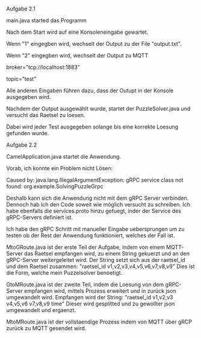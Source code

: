 Aufgabe 2.1

main.java started das Programm 

Nach dem Start wird auf eine Konsoleneingabe gewartet.

Wenn "1" eingegben wird, wechselt der Output zu der File "output.txt".

Wenn "2" eingegben wird, wechselt der Output zu MQTT

  broker="tcp://localhost:1883"
  
  topic="test"
  
Alle anderen Eingaben führen dazu, dass der Outupt in der Konsole ausgegeben wird.


Nachdem der Output ausgewählt wurde, startet der PuzzleSolver.java und versucht das Raetsel zu loesen.

Dabei wird jeder Test ausgegeben solange bis eine korrekte Loesung gefunden wurde.



Aufgabe 2.2

CamelApplication.java startet die Anwendung.

Vorab, ich konnte ein Problem nicht Lösen:

Caused by: java.lang.IllegalArgumentException: gRPC service class not found: org.example.SolvingPuzzleGrpc

Deshalb kann sich die Anwendung nicht mit dem gRPC Server verbinden. Dennoch hab ich den Code soweit wie möglich versucht zu schreiben. Ich habe ebenfalls die services.proto hinzu gefuegt, inder der Service des gRPC-Servers definiert ist.

Ich habe den gRPC Schritt mit manueller Eingabe uebersprungen um zu testen ob der Rest der Anwendung funktioniert, welches der Fall ist.

MtoGRoute.java ist der erste Teil der Aufgabe, indem von einem MQTT-Server das Raetsel empfangen wird, zu einem String gekuerzt und an den gRPC-Server weitergeleitet wird. Der String setzt sich aus der raetsel_id und dem Raetsel zusammen: "raetsel_id v1,v2,v3,v4,v5,v6,v7,v8,v9"
Dies ist die Form, welche mein Puzzelsolver benoetigt.

GtoMRoute.java ist der zweite Teil, indem die Loesung von dem gRPC-Server empfangen wird, mittels Prozess erweitert und in zurück json umgewandelt wird.
Empfangen wird der String: "raetsel_id v1,v2,v3 v4,v5,v6 v7,v8,v9 time"
Dieser wird gesplitted und zu gewollter json umgewandelt und ergaenzt.

MtoMRoute.java ist der vollstaendige Prozess indem von MQTT über gRCP zurück zu MQTT gesendet wird.
